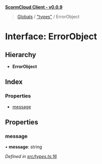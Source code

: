 **[ScormCloud Client - v0.0.9](../README.md)**

> [Globals](../README.md) / ["types"](../modules/_types_.md) / ErrorObject

# Interface: ErrorObject

## Hierarchy

- **ErrorObject**

## Index

### Properties

- [message](_types_.errorobject.md#message)

## Properties

### message

• **message**: string

_Defined in [src/types.ts:16](https://github.com/distributhor/scormcloud-client/blob/b730efd/src/types.ts#L16)_
